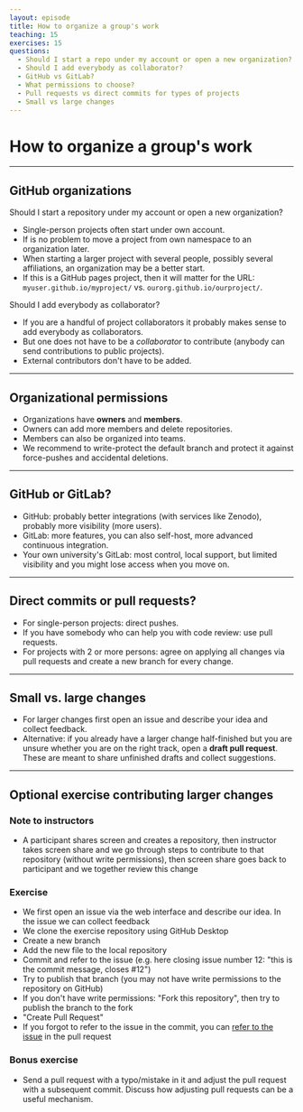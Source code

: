 ```yaml
---
layout: episode
title: How to organize a group's work
teaching: 15
exercises: 15
questions:
  - Should I start a repo under my account or open a new organization?
  - Should I add everybody as collaborator?
  - GitHub vs GitLab?
  - What permissions to choose?
  - Pull requests vs direct commits for types of projects
  - Small vs large changes
---
```


# How to organize a group's work

---

## GitHub organizations

Should I start a repository under my account or open a new organization?
- Single-person projects often start under own account.
- If is no problem to move a project from own namespace to an organization later.
- When starting a larger project with several people, possibly several affiliations, an organization may be a better start.
- If this is a GitHub pages project, then it will matter for the URL:
  `myuser.github.io/myproject/` vs. `ourorg.github.io/ourproject/`.

Should I add everybody as collaborator?
- If you are a handful of project collaborators it probably makes sense to add everybody as collaborators.
- But one does not have to be a *collaborator* to contribute (anybody can send contributions to public projects).
- External contributors don't have to be added.

---

## Organizational permissions

- Organizations have **owners** and **members**.
- Owners can add more members and delete repositories.
- Members can also be organized into teams.
- We recommend to write-protect the default branch and protect it against force-pushes and accidental deletions.

---

## GitHub or GitLab?

- GitHub: probably better integrations (with services like Zenodo), probably more visibility (more users).
- GitLab: more features, you can also self-host, more advanced continuous integration.
- Your own university's GitLab: most control, local support, but limited visibility and you might lose access when you move on.

---

## Direct commits or pull requests?

- For single-person projects: direct pushes.
- If you have somebody who can help you with code review: use pull requests.
- For projects with 2 or more persons: agree on applying all changes via pull requests
  and create a new branch for every change.

---

## Small vs. large changes

- For larger changes first open an issue and describe your idea and collect feedback.
- Alternative: if you already have a larger change half-finished but you are unsure whether you are on the right
  track, open a **draft pull request**. These are meant to share unfinished drafts and collect suggestions.

---

## Optional exercise contributing larger changes

### Note to instructors

- A participant shares screen and creates a repository, then instructor takes screen share and
  we go through steps to contribute to that repository (without write permissions), then
  screen share goes back to participant and we together review this change


### Exercise

- We first open an issue via the web interface
  and describe our idea. In the issue we can collect feedback
- We clone the exercise repository using GitHub Desktop
- Create a new branch
- Add the new file to the local repository
- Commit and refer to the issue (e.g. here closing issue number 12: "this is the commit message, closes #12")
- Try to publish that branch (you may not have write permissions to the repository on GitHub)
- If you don't have write permissions: "Fork this repository", then try to publish the branch to the fork
- "Create Pull Request"
- If you forgot to refer to the issue in the commit, you can [refer to the issue](https://help.github.com/en/github/managing-your-work-on-github/linking-a-pull-request-to-an-issue) in the pull request


### Bonus exercise

- Send a pull request with a typo/mistake in it and adjust the pull request with a subsequent commit. Discuss
  how adjusting pull requests can be a useful mechanism.
